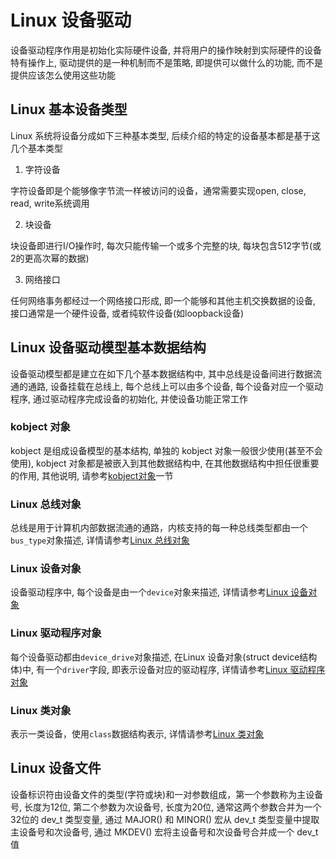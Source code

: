 # Linux 设备驱动

设备驱动程序作用是初始化实际硬件设备, 并将用户的操作映射到实际硬件的设备特有操作上, 驱动提供的是一种机制而不是策略, 即提供可以做什么的功能, 而不是提供应该怎么使用这些功能


## Linux 基本设备类型
Linux 系统将设备分成如下三种基本类型, 后续介绍的特定的设备基本都是基于这几个基本类型

1. 字符设备

字符设备即是个能够像字节流一样被访问的设备，通常需要实现open, close, read, write系统调用


2. 块设备

块设备即进行I/O操作时, 每次只能传输一个或多个完整的块, 每块包含512字节(或2的更高次幂的数据)

3. 网络接口

任何网络事务都经过一个网络接口形成, 即一个能够和其他主机交换数据的设备, 接口通常是一个硬件设备, 或者纯软件设备(如loopback设备)


## Linux 设备驱动模型基本数据结构

设备驱动模型都是建立在如下几个基本数据结构中, 其中总线是设备间进行数据流通的通路, 设备挂载在总线上, 每个总线上可以由多个设备, 每个设备对应一个驱动程序, 通过驱动程序完成设备的初始化, 并使设备功能正常工作


### kobject 对象

kobject 是组成设备模型的基本结构, 单独的 kobject 对象一般很少使用(甚至不会使用), kobject 对象都是被嵌入到其他数据结构中, 在其他数据结构中担任很重要的作用, 其他说明, 请参考[kobject对象](./kobject.md)一节

### Linux 总线对象

总线是用于计算机内部数据流通的通路，内核支持的每一种总线类型都由一个`bus_type`对象描述, 详情请参考[Linux 总线对象](./bus_type.md)


### Linux 设备对象

设备驱动程序中, 每个设备是由一个`device`对象来描述, 详情请参考[Linux 设备对象](./device.md)

### Linux 驱动程序对象


每个设备驱动都由`device_drive`对象描述, 在Linux 设备对象(struct device结构体)中, 有一个`driver`字段, 即表示设备对应的驱动程序, 详情请参考[Linux 驱动程序对象](./driver.md)

### Linux 类对象

表示一类设备，使用`class`数据结构表示, 详情请参考[Linux 类对象](./class.md)

## Linux 设备文件


设备标识符由设备文件的类型(字符或块)和一对参数组成，第一个参数称为主设备号, 长度为12位, 第二个参数为次设备号, 长度为20位, 通常这两个参数合并为一个32位的 dev_t 类型变量, 通过 MAJOR() 和 MINOR() 宏从 dev_t 类型变量中提取主设备号和次设备号, 通过 MKDEV() 宏将主设备号和次设备号合并成一个 dev_t 值
